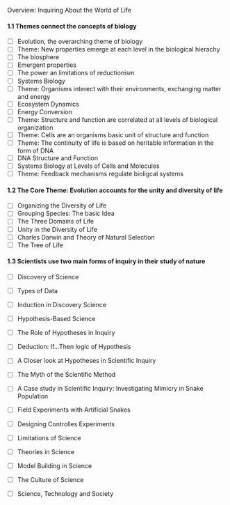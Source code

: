 Overview: Inquiring About the World of Life

#### 1.1 Themes connect the concepts of biology
 - [ ] Evolution, the overarching theme of biology
 - [ ] Theme: New properties emerge at each level in the biological hierachy
 - [ ] The biosphere
 - [ ] Emergent properties
 - [ ] The power an limitations of reductionism
 - [ ] Systems Biology
 - [ ] Theme: Organisms interect with their environments, exchanging matter and energy
 - [ ] Ecosystem Dynamics
 - [ ] Energy Conversion
 - [ ] Theme: Structure and function are correlated at all levels of biological organization
 - [ ] Theme: Cells are an organisms basic unit of structure and function
 - [ ] Theme: The continuity of life is based on heritable information in the form of DNA
 - [ ] DNA Structure and Function
 - [ ] Systems Biology at Levels of Cells and Molecules
 - [ ] Theme: Feedback mechanisms regulate bioligcal systems

#### 1.2 The Core Theme: Evolution accounts for the unity and diversity of life
- [ ] Organizing the Diversity of Life
- [ ] Grouping Species: The basic Idea
- [ ] The Three Domains of Life
- [ ] Unity in the Diversity of Life
- [ ] Charles Darwin and Theory of Natural Selection
- [ ] The Tree of Life

#### 1.3 Scientists use two main forms of inquiry in their study of nature
- [ ] Discovery of Science
- [ ] Types of Data
- [ ] Induction in Discovery Science
- [ ] Hypothesis-Based Science
- [ ] The Role of Hypotheses in Inquiry
- [ ] Deduction: If...Then logic of Hypothesis
- [ ] A Closer look at Hypotheses in Scientific Inquiry
- [ ] The Myth of the Scientific Method
- [ ] A Case study in Scientific Inquiry: Investigating Mimicry in Snake Population
- [ ] Field Experiments with Artificial Snakes
- [ ] Designing Controlles Experiments
- [ ] Limitations of Science
- [ ] Theories in Science
- [ ] Model Building in Science
- [ ] The Culture of Science
- [ ] Science, Technology and Society

